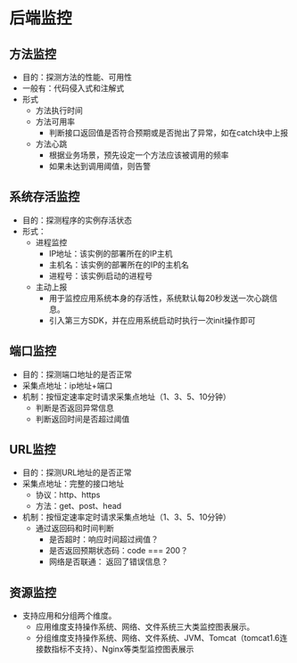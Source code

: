 # 后端监控
## 方法监控
- 目的：探测方法的性能、可用性
- 一般有：代码侵入式和注解式
- 形式
	- 方法执行时间
	- 方法可用率
		- 判断接口返回值是否符合预期或是否抛出了异常，如在catch块中上报
	- 方法心跳
		- 根据业务场景，预先设定一个方法应该被调用的频率
		- 如果未达到调用阈值，则告警
		
## 系统存活监控
- 目的：探测程序的实例存活状态
- 形式：
	- 进程监控 
		- IP地址：该实例的部署所在的IP主机                                                                                     
		- 主机名：该实例的部署所在的IP的主机名
		- 进程号：该实例i启动的进程号                                                                                                  
	- 主动上报
		- 用于监控应用系统本身的存活性，系统默认每20秒发送一次心跳信息。
    	- 引入第三方SDK，并在应用系统启动时执行一次init操作即可
 
## 端口监控
- 目的：探测端口地址的是否正常
- 采集点地址：ip地址+端口
- 机制：按恒定速率定时请求采集点地址（1、3、5、10分钟）
	- 判断是否返回异常信息
	- 判断返回时间是否超过阈值

## URL监控
- 目的：探测URL地址的是否正常
- 采集点地址：完整的接口地址
	- 协议：http、https 
	- 方法：get、post、head
- 机制：按恒定速率定时请求采集点地址（1、3、5、10分钟）
	- 通过返回码和时间判断 
		- 是否超时：响应时间超过阀值？
		- 是否返回预期状态码：code === 200？
		- 网络是否联通： 返回了错误信息？

		
## 资源监控
- 支持应用和分组两个维度。 
	- 应用维度支持操作系统、网络、文件系统三大类监控图表展示。
	- 分组维度支持操作系统、网络、文件系统、JVM、Tomcat（tomcat1.6连接数指标不支持）、Nginx等类型监控图表展示



